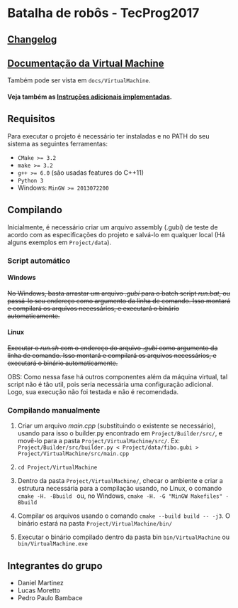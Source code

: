 # Batalha de robôs - TecProg2017

## [Changelog](changelog.md)

## [Documentação da Virtual Machine](https://r0zbot.github.io/Batalha-de-robos-TecProg2017/VirtualMachine/)
 Também pode ser vista em `docs/VirtualMachine`.

#### Veja também as [Instruções adicionais implementadas](instrucoes_adicionais.md).

## Requisitos

Para executar o projeto é necessário ter instaladas e no PATH do seu sistema as seguintes ferramentas:

* `CMake >= 3.2`
* `make >= 3.2 `
* `g++ >= 6.0` (são usadas features do C++11)
* `Python 3`
* Windows: `MinGW >= 2013072200`

## Compilando
Inicialmente, é necessário criar um arquivo assembly (.gubi) de teste de acordo com as especificações do projeto e salvá-lo em qualquer local (Há alguns exemplos em `Project/data`). 

### Script automático

#### Windows 
~~No Windows, basta arrastar um arquivo _.gubi_ para o batch script _run.bat_, ou passá-lo seu endereço como argumento da linha de comando. Isso montará e compilará os arquivos necessários, e executará o binário automaticamente.~~

#### Linux
~~Executar o _run.sh_ com o endereço do arquivo _.gubi_ como argumento da linha de comando. Isso montará e compilará os arquivos necessários, e executará o binário automaticamente.~~

OBS: Como nessa fase há outros componentes além da máquina virtual, tal script não é tão util, pois seria necessária uma configuração adicional. Logo, sua execução não foi testada e não é recomendada.

### Compilando manualmente 

1. Criar um arquivo _main.cpp_ (substituindo o existente se necessário), usando para isso o builder.py encontrado em `Project/Builder/src/`, e movê-lo para a pasta `Project/VirtualMachine/src/`. 
Ex: `Project/Builder/src/builder.py < Project/data/fibo.gubi > Project/VirtualMachine/src/main.cpp`

1. `cd Project/VirtualMachine`

1. Dentro da pasta `Project/VirtualMachine/`, checar o ambiente e criar a estrutura necessária para a compilação usando, no Linux, o comando `cmake -H. -Bbuild ` ou, no Windows, `cmake -H. -G "MinGW Makefiles" -Bbuild`

1. Compilar os arquivos usando o comando `cmake --build build -- -j3`. O binário estará na pasta `Project/VirtualMachine/bin/`

1. Executar o binário compilado dentro da pasta bin `bin/VirtualMachine` ou `bin/VirtualMachine.exe`

## Integrantes do grupo
* Daniel Martinez
* Lucas Moretto
* Pedro Paulo Bambace